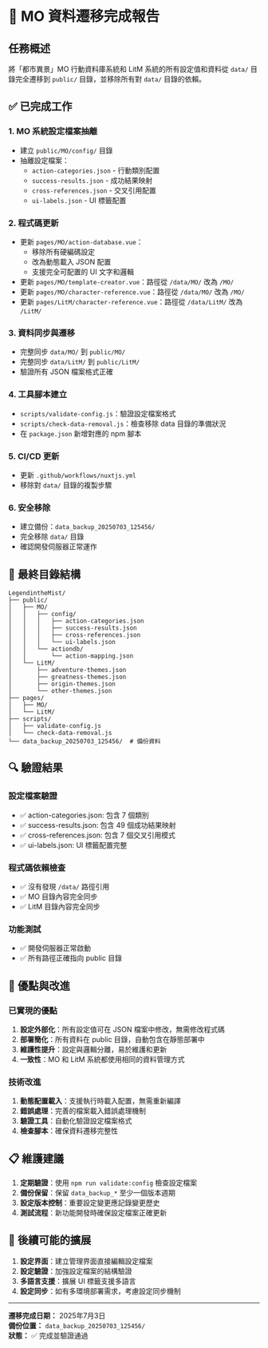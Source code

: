 # 🎉 MO 資料遷移完成報告

## 任務概述
將「都市異景」MO 行動資料庫系統和 LitM 系統的所有設定值和資料從 `data/` 目錄完全遷移到 `public/` 目錄，並移除所有對 `data/` 目錄的依賴。

## ✅ 已完成工作

### 1. MO 系統設定檔案抽離
- 建立 `public/MO/config/` 目錄
- 抽離設定檔案：
  - `action-categories.json` - 行動類別配置
  - `success-results.json` - 成功結果映射
  - `cross-references.json` - 交叉引用配置
  - `ui-labels.json` - UI 標籤配置

### 2. 程式碼更新
- 更新 `pages/MO/action-database.vue`：
  - 移除所有硬編碼設定
  - 改為動態載入 JSON 配置
  - 支援完全可配置的 UI 文字和邏輯
- 更新 `pages/MO/template-creator.vue`：路徑從 `/data/MO/` 改為 `/MO/`
- 更新 `pages/MO/character-reference.vue`：路徑從 `/data/MO/` 改為 `/MO/`
- 更新 `pages/LitM/character-reference.vue`：路徑從 `/data/LitM/` 改為 `/LitM/`

### 3. 資料同步與遷移
- 完整同步 `data/MO/` 到 `public/MO/`
- 完整同步 `data/LitM/` 到 `public/LitM/`
- 驗證所有 JSON 檔案格式正確

### 4. 工具腳本建立
- `scripts/validate-config.js`：驗證設定檔案格式
- `scripts/check-data-removal.js`：檢查移除 data 目錄的準備狀況
- 在 `package.json` 新增對應的 npm 腳本

### 5. CI/CD 更新
- 更新 `.github/workflows/nuxtjs.yml`
- 移除對 `data/` 目錄的複製步驟

### 6. 安全移除
- 建立備份：`data_backup_20250703_125456/`
- 完全移除 `data/` 目錄
- 確認開發伺服器正常運作

## 📁 最終目錄結構

```
LegendintheMist/
├── public/
│   ├── MO/
│   │   ├── config/
│   │   │   ├── action-categories.json
│   │   │   ├── success-results.json
│   │   │   ├── cross-references.json
│   │   │   └── ui-labels.json
│   │   └── actiondb/
│   │       └── action-mapping.json
│   └── LitM/
│       ├── adventure-themes.json
│       ├── greatness-themes.json
│       ├── origin-themes.json
│       └── other-themes.json
├── pages/
│   ├── MO/
│   └── LitM/
├── scripts/
│   ├── validate-config.js
│   └── check-data-removal.js
└── data_backup_20250703_125456/  # 備份資料
```

## 🔍 驗證結果

### 設定檔案驗證
- ✅ action-categories.json: 包含 7 個類別
- ✅ success-results.json: 包含 49 個成功結果映射
- ✅ cross-references.json: 包含 7 個交叉引用模式
- ✅ ui-labels.json: UI 標籤配置完整

### 程式碼依賴檢查
- ✅ 沒有發現 `/data/` 路徑引用
- ✅ MO 目錄內容完全同步
- ✅ LitM 目錄內容完全同步

### 功能測試
- ✅ 開發伺服器正常啟動
- ✅ 所有路徑正確指向 public 目錄

## 🎯 優點與改進

### 已實現的優點
1. **設定外部化**：所有設定值可在 JSON 檔案中修改，無需修改程式碼
2. **部署簡化**：所有資料在 public 目錄，自動包含在靜態部署中
3. **維護性提升**：設定與邏輯分離，易於維護和更新
4. **一致性**：MO 和 LitM 系統都使用相同的資料管理方式

### 技術改進
1. **動態配置載入**：支援執行時載入配置，無需重新編譯
2. **錯誤處理**：完善的檔案載入錯誤處理機制
3. **驗證工具**：自動化驗證設定檔案格式
4. **檢查腳本**：確保資料遷移完整性

## 📋 維護建議

1. **定期驗證**：使用 `npm run validate:config` 檢查設定檔案
2. **備份保留**：保留 `data_backup_*` 至少一個版本週期
3. **設定版本控制**：重要設定變更應記錄變更歷史
4. **測試流程**：新功能開發時確保設定檔案正確更新

## 🚀 後續可能的擴展

1. **設定界面**：建立管理界面直接編輯設定檔案
2. **設定驗證**：加強設定檔案的結構驗證
3. **多語言支援**：擴展 UI 標籤支援多語言
4. **設定同步**：如有多環境部署需求，考慮設定同步機制

---

**遷移完成日期：** 2025年7月3日  
**備份位置：** `data_backup_20250703_125456/`  
**狀態：** ✅ 完成並驗證通過
